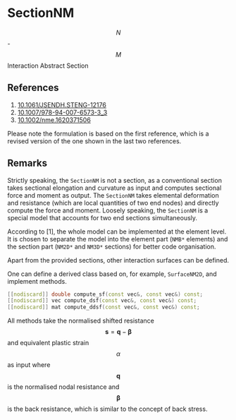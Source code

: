 # SectionNM

$$N$$-$$M$$ Interaction Abstract Section

## References

1. [10.1061/JSENDH.STENG-12176](http://dx.doi.org/10.1061/JSENDH.STENG-12176)
2. [10.1007/978-94-007-6573-3_3](http://dx.doi.org/10.1007/978-94-007-6573-3_3)
3. [10.1002/nme.1620371506](https://doi.org/10.1002/nme.1620371506)

Please note the formulation is based on the first reference, which is a revised version of the one shown in the last two references.

## Remarks

Strictly speaking, the `SectionNM` is not a section, as a conventional section takes sectional elongation and curvature
as input and computes sectional force and moment as output.
The `SectionNM` takes elemental deformation and resistance (which are local quantities of two end nodes)
and directly compute the force and moment.
Loosely speaking, the `SectionNM` is a special model that accounts for two end sections simultaneously.

According to [1], the whole model can be implemented at the element level.
It is chosen to separate the model into the element part (`NMB*` elements) and the section part
(`NM2D*` and `NM3D*` sections) for better code organisation.

Apart from the provided sections, other interaction surfaces can be defined.

One can define a derived class based on, for example, `SurfaceNM2D`, and implement methods.

```cpp
[[nodiscard]] double compute_sf(const vec&, const vec&) const;
[[nodiscard]] vec compute_dsf(const vec&, const vec&) const;
[[nodiscard]] mat compute_ddsf(const vec&, const vec&) const;
```

All methods take the normalised shifted resistance $$\mathbf{s}=\mathbf{q}-\mathbf{\beta}$$ and equivalent plastic 
strain $$\alpha$$ as input where $$\mathbf{q}$$ is the normalised nodal resistance and $$\mathbf{\beta}$$ is the back 
resistance, which is similar to the concept of back stress.
